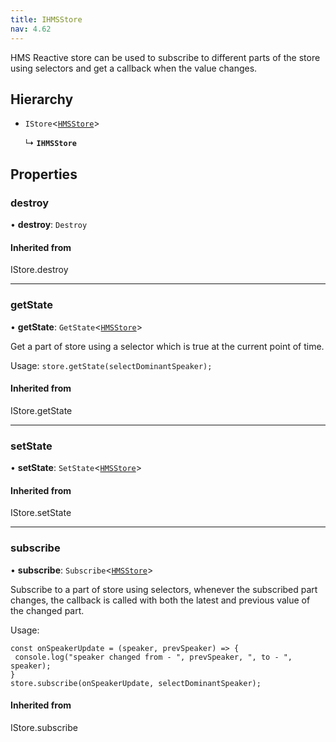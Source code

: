 ```yaml
---
title: IHMSStore
nav: 4.62
---
```


HMS Reactive store can be used to subscribe to different parts of the store using selectors
and get a callback when the value changes.

## Hierarchy

- `IStore`<[`HMSStore`](/api-reference/javascript/v2/interfaces/HMSStore)\>

  ↳ **`IHMSStore`**

## Properties

### destroy

• **destroy**: `Destroy`

#### Inherited from

IStore.destroy

---

### getState

• **getState**: `GetState`<[`HMSStore`](/api-reference/javascript/v2/interfaces/HMSStore)\>

Get a part of store using a selector which is true at the current point of time.

Usage: `store.getState(selectDominantSpeaker);`

#### Inherited from

IStore.getState

---

### setState

• **setState**: `SetState`<[`HMSStore`](/api-reference/javascript/v2/interfaces/HMSStore)\>

#### Inherited from

IStore.setState

---

### subscribe

• **subscribe**: `Subscribe`<[`HMSStore`](/api-reference/javascript/v2/interfaces/HMSStore)\>

Subscribe to a part of store using selectors, whenever the subscribed part changes, the callback
is called with both the latest and previous value of the changed part.

Usage:

```
const onSpeakerUpdate = (speaker, prevSpeaker) => {
 console.log("speaker changed from - ", prevSpeaker, ", to - ", speaker);
}
store.subscribe(onSpeakerUpdate, selectDominantSpeaker);
```

#### Inherited from

IStore.subscribe
